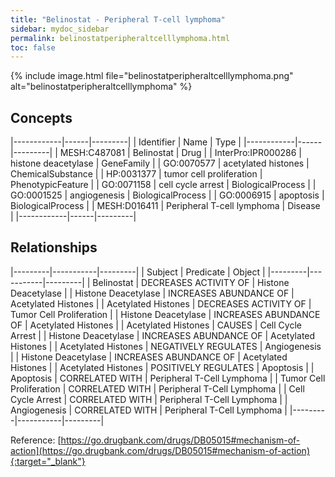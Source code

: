 ```yaml
---
title: "Belinostat - Peripheral T-cell lymphoma"
sidebar: mydoc_sidebar
permalink: belinostatperipheraltcelllymphoma.html
toc: false 
---
```


{% include image.html file="belinostatperipheraltcelllymphoma.png" alt="belinostatperipheraltcelllymphoma" %}

## Concepts

|------------|------|---------|
| Identifier | Name | Type    |
|------------|------|---------|
| MESH:C487081 | Belinostat | Drug |
| InterPro:IPR000286 | histone deacetylase | GeneFamily |
| GO:0070577 | acetylated histones | ChemicalSubstance |
| HP:0031377 | tumor cell proliferation | PhenotypicFeature |
| GO:0071158 | cell cycle arrest | BiologicalProcess |
| GO:0001525 | angiogenesis | BiologicalProcess |
| GO:0006915 | apoptosis | BiologicalProcess |
| MESH:D016411 | Peripheral T-cell lymphoma | Disease |
|------------|------|---------|

## Relationships

|---------|-----------|---------|
| Subject | Predicate | Object  |
|---------|-----------|---------|
| Belinostat | DECREASES ACTIVITY OF | Histone Deacetylase |
| Histone Deacetylase | INCREASES ABUNDANCE OF | Acetylated Histones |
| Acetylated Histones | DECREASES ACTIVITY OF | Tumor Cell Proliferation |
| Histone Deacetylase | INCREASES ABUNDANCE OF | Acetylated Histones |
| Acetylated Histones | CAUSES | Cell Cycle Arrest |
| Histone Deacetylase | INCREASES ABUNDANCE OF | Acetylated Histones |
| Acetylated Histones | NEGATIVELY REGULATES | Angiogenesis |
| Histone Deacetylase | INCREASES ABUNDANCE OF | Acetylated Histones |
| Acetylated Histones | POSITIVELY REGULATES | Apoptosis |
| Apoptosis | CORRELATED WITH | Peripheral T-Cell Lymphoma |
| Tumor Cell Proliferation | CORRELATED WITH | Peripheral T-Cell Lymphoma |
| Cell Cycle Arrest | CORRELATED WITH | Peripheral T-Cell Lymphoma |
| Angiogenesis | CORRELATED WITH | Peripheral T-Cell Lymphoma |
|---------|-----------|---------|

Reference: [https://go.drugbank.com/drugs/DB05015#mechanism-of-action](https://go.drugbank.com/drugs/DB05015#mechanism-of-action){:target="_blank"}